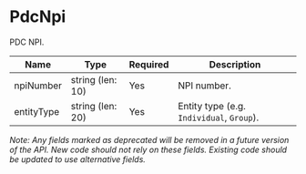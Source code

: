 # PdcNpi

PDC NPI.

| Name | Type | Required | Description |
| - | - | - | - |
| npiNumber | string (len: 10) | Yes | NPI number. |
| entityType | string (len: 20) | Yes | Entity type (e.g. `Individual`, `Group`). |

*Note: Any fields marked as deprecated will be removed in a future version of the API. New code should not rely on these fields. Existing code should be updated to use alternative fields.*

